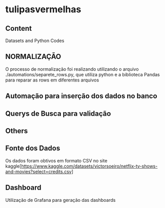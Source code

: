 # tulipasvermelhas

## Content
Datasets and Python Codes

## NORMALIZAÇÃO

O processo de normalização foi realizando utilizando o arquivo ./automations/separete_rows.py, que utiliza python e a biblioteca Pandas para reparar as rows em diferentes arquivos

## Automação para inserção dos dados no banco

## Querys de Busca para validação

## Others

## Fonte dos Dados

Os dados foram obtivos em formato CSV no site kaggle[https://www.kaggle.com/datasets/victorsoeiro/netflix-tv-shows-and-movies?select=credits.csv]

## Dashboard

Utilização de Grafana para geração das dashboards
